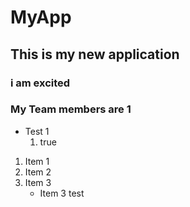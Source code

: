 # MyApp
## This is my new application
### i am excited 
### My Team members are 1
  * Test 1
    1. true
    
1. Item 1
2. Item 2
3. Item 3
    * Item 3 test
